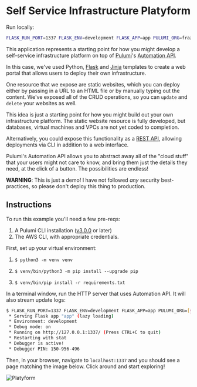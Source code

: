 # Self Service Infrastructure Platyform

Run locally:

```sh
FLASK_RUN_PORT=1337 FLASK_ENV=development FLASK_APP=app PULUMI_ORG=frazergibsonntt PULUMI_KEY= venv/bin/flask run
```

This application represents a starting point for how you might develop a self-service infrastructure platform on top of [Pulumi](https://pulumi.com)'s [Automation API](https://www.pulumi.com/blog/automation-api/).

In this case, we've used Python, [Flask](https://flask.palletsprojects.com/en/1.1.x/) and [Jinja](https://jinja.palletsprojects.com/en/2.11.x/) templates to create a web portal that allows users to deploy their own infrastructure.

One resource that we expose are static websites, which you can deploy either by passing in a URL to an HTML file or by manually typing out the content. We've exposed all of the CRUD operations, so you can `update` and `delete` your websites as well.

This idea is just a starting point for how you might build out your own infrastructure platform. The static website resource is fully developed, but databases, virtual machines and VPCs are not yet coded to completion.

Alternatively, you could expose this functionality as a [REST API](https://github.com/pulumi/automation-api-examples/tree/main/python/pulumi_over_http), allowing deployments via CLI in addition to a web interface.

Pulumi's Automation API allows you to abstract away all of the "cloud stuff" that your users might not care to know, and bring them just the details they need, at the click of a button. The possibilities are endless!

**WARNING**: This is just a demo! I have not followed _any_ security best-practices, so please don't deploy this thing to production.

## Instructions

To run this example you'll need a few pre-reqs:

1. A Pulumi CLI installation ([v3.0.0](https://www.pulumi.com/docs/get-started/install/versions/) or later)
2. The AWS CLI, with appropriate credentials.

First, set up your virtual environment:

1. ```shell
   $ python3 -m venv venv
   ```
2. ```shell
   $ venv/bin/python3 -m pip install --upgrade pip
   ```
3. ```shell
   $ venv/bin/pip install -r requirements.txt
   ```

In a terminal window, run the HTTP server that uses Automation API. It will also stream update logs:

```bash
$ FLASK_RUN_PORT=1337 FLASK_ENV=development FLASK_APP=app PULUMI_ORG=[your-org-name] venv/bin/flask run
 * Serving Flask app "app" (lazy loading)
 * Environment: development
 * Debug mode: on
 * Running on http://127.0.0.1:1337/ (Press CTRL+C to quit)
 * Restarting with stat
 * Debugger is active!
 * Debugger PIN: 150-956-496
```

Then, in your browser, navigate to `localhost:1337` and you should see a page matching the image below. Click around and start exploring!

![Platyform](platyform.png)
